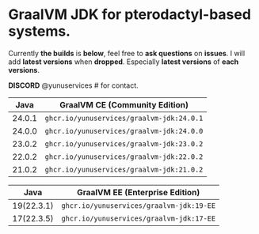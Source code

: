 # GraalVM JDK for pterodactyl-based systems.

Currently **the builds** is **below**, feel free to **ask questions** on **issues**. I will add **latest versions** when **dropped**.
Especially **latest versions** of **each versions**.

**DISCORD** @yunuservices # for contact.

|  Java  | GraalVM CE (Community Edition)          |
|--------|-----------------------------------------|
| 24.0.1 |`ghcr.io/yunuservices/graalvm-jdk:24.0.1`|
| 24.0.0 |`ghcr.io/yunuservices/graalvm-jdk:24.0.0`|
| 23.0.2 |`ghcr.io/yunuservices/graalvm-jdk:23.0.2`|
| 22.0.2 |`ghcr.io/yunuservices/graalvm-jdk:22.0.2`|
| 21.0.2 |`ghcr.io/yunuservices/graalvm-jdk:21.0.2`|

|    Java    | GraalVM EE (Enterprise Edition)        |
|------------|----------------------------------------|
| 19(22.3.1) |`ghcr.io/yunuservices/graalvm-jdk:19-EE`|
| 17(22.3.5) |`ghcr.io/yunuservices/graalvm-jdk:17-EE`|